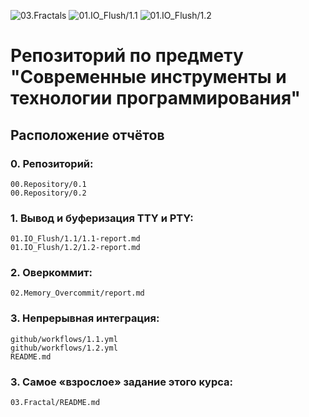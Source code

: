 ![03.Fractals](https://github.com/PavelMkr/modern-programming-tools-and-technologies/actions/workflows/fractals.yml/badge.svg)
![01.IO_Flush/1.1](https://github.com/PavelMkr/modern-programming-tools-and-technologies/actions/workflows/1.1.yml/badge.svg)
![01.IO_Flush/1.2](https://github.com/PavelMkr/modern-programming-tools-and-technologies/actions/workflows/1.2.yml/badge.svg)

# Репозиторий по предмету "Современные инструменты и технологии программирования"

## Расположение отчётов
### 0. Репозиторий: 
```
00.Repository/0.1
00.Repository/0.2
```
### 1. Вывод и буферизация TTY и PTY:
```
01.IO_Flush/1.1/1.1-report.md
01.IO_Flush/1.2/1.2-report.md
```
### 2. Оверкоммит:
```
02.Memory_Overcommit/report.md
```
### 3. Непрерывная интеграция:
```
github/workflows/1.1.yml
github/workflows/1.2.yml
README.md
```
### 3. Самое «взрослое» задание этого курса:
```
03.Fractal/README.md
```